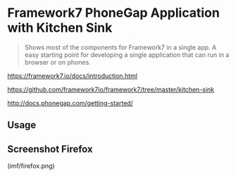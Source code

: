 # Framework7 PhoneGap Application with Kitchen Sink

> Shows most of the components for Framework7 in a single app. A easy starting point for developing a single application that can run in a browser or on phones.

https://framework7.io/docs/introduction.html

https://github.com/framework7io/framework7/tree/master/kitchen-sink

http://docs.phonegap.com/getting-started/

## Usage

## Screenshot Firefox
(imf/firefox.png)



